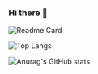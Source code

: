 ### Hi there 👋

<!--
**NANAIII349/NANAIII349** is a ✨ _special_ ✨ repository because its `README.md` (this file) appears on your GitHub profile.

Here are some ideas to get you started:

- 🔭 I’m currently working on ...
- 🌱 I’m currently learning ...
- 👯 I’m looking to collaborate on ...
- 🤔 I’m looking for help with ...
- 💬 Ask me about ...
- 📫 How to reach me: ...
- 😄 Pronouns: ...
- ⚡ Fun fact: ...
![Anurag's GitHub stats](https://github-readme-stats.vercel.app/api?username=NANAIII349&show_icons=true&theme=dracula)
-->

![Readme Card](https://github-readme-stats.vercel.app/api/pin/?username=NANAIII349&repo=github-readme-stats&theme=dracula)

![Top Langs](https://github-readme-stats.vercel.app/api/top-langs/?username=NANAIII349&layout=compact&theme=dracula)

![Anurag's GitHub stats](https://github-readme-stats.vercel.app/api?username=NANAIII349&show_icons=true&theme=dracula)
